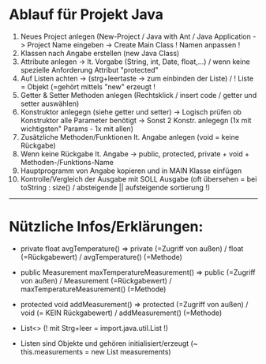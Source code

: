 # Ablauf für Projekt Java

1. Neues Project anlegen (New-Project / Java with Ant / Java Application -> Project Name eingeben -> Create Main Class ! Namen anpassen !
2. Klassen nach Angabe erstellen (new Java Class)
3. Attribute anlegen -> lt. Vorgabe (String, int, Date, float,...) / wenn keine spezielle Anforderung Attribut "protected"
4. Auf Listen achten -> (strg+leertaste -> zum einbinden der Liste) / ! Liste = Objekt (=gehört mittels "new" erzeugt ! 
5. Getter & Setter Methoden anlegen (Rechtsklick / insert code / getter und setter auswählen)
6. Konstruktor anlegegn (siehe getter und setter) -> Logisch prüfen ob Konstruktor alle Parameter benötigt -> Sonst 2 Konstr. anlegegn (1x mit wichtigsten" Params - 1x mit allen)
7. Zusätzliche Methoden/Funktionen lt. Angabe anlegen (void = keine Rückgabe)
8. Wenn keine Rückgabe lt. Angabe -> public, protected, private + void + Methoden-/Funktions-Name
9. Hauptprogramm von Angabe kopieren und in MAIN Klasse einfügen
10. Kontrolle/Vergleich der Ausgabe mit SOLL Ausgabe (oft übersehen = bei toString : size() / absteigende || aufsteigende sortierung !)

---

# Nützliche Infos/Erklärungen:

- private float avgTemperature() => private (=Zugriff von außen) / float (=Rückgabewert) / avgTemperature() (=Methode)

- public Measurement maxTemperatureMeasurement() => public (=Zugriff von außen) / Measurement (=Rückgabewert) / maxTemperatureMeasurement() (=Methode)

- protected void addMeasurement() => protected (=Zugriff von außen) / void (= KEIN Rückgabewert) / addMeasurement() (=Methode)

- List<> (! mit Strg+leer = import.java.util.List !)
- Listen sind Objekte und gehören initialisiert/erzeugt (~ this.measurements = new List<Measurement> measurements) 
